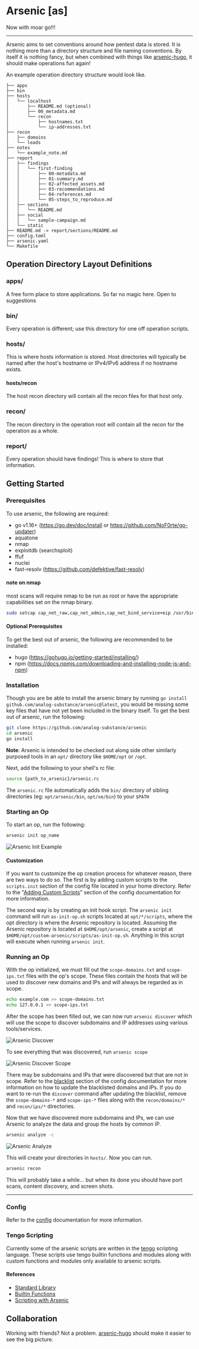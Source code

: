 # Arsenic [as]

Now with moar go!!!
*******

Arsenic aims to set conventions around how pentest data is stored. It is nothing more than a directory structure and file naming conventions. By itself it is nothing fancy, but when combined with things like [arsenic-hugo](https://github.com/analog-substance/arsenic-hugo), it should make operations fun again!

An example operation directory structure would look like.
```
├── apps
├── bin
├── hosts
│   └── localhost
│       ├── README.md (optional)
│       ├── 00_metadata.md
│       └── recon
│       	├── hostnames.txt
│       	└── ip-addresses.txt
├── recon
│   ├── domains
│   └── leads
├── notes
│   └── example_note.md
├── report
│   ├── findings
│   │   └── first-finding
│   │       ├── 00-metadata.md
│   │       ├── 01-summary.md
│   │       ├── 02-affected_assets.md
│   │       ├── 03-recommendations.md
│   │       ├── 04-references.md
│   │       └── 05-steps_to_reproduce.md
│   ├── sections
│   │   └── README.md
│   ├── social
│   │   └── sample-campaign.md
│   └── static
├── README.md -> report/sections/README.md
├── config.toml
├── arsenic.yaml
└── Makefile
```

## Operation Directory Layout Definitions

### apps/

A free form place to store applications. So far no magic here. Open to suggestions

### bin/

Every operation is different; use this directory for one off operation scripts.

### hosts/

This is where hosts information is stored. Host directories will typically be named after the host's hostname or IPv4/IPv6 address if no hostname exists.

#### hosts/recon

The host recon directory will contain all the recon files for that host only.

### recon/

The recon directory in the operation root will contain all the recon for the operation as a whole.

### report/

Every operation should have findings! This is where to store that information.

## Getting Started

### Prerequisites

To use arsenic, the following are required:
- go v1.16+ (https://go.dev/doc/install or https://github.com/NoF0rte/go-updater)
- aquatone
- nmap
- exploitdb (searchsploit)
- ffuf
- nuclei
- fast-resolv (https://github.com/defektive/fast-resolv)

#### note on nmap

most scans will require nmap to be run as root or have the appropriate capabilities set on the nmap binary.

```bash
sudo setcap cap_net_raw,cap_net_admin,cap_net_bind_service+eip /usr/bin/nmap
```

#### Optional Prerequisites

To get the best out of arsenic, the following are recommended to be installed:
- hugo (https://gohugo.io/getting-started/installing/)
- npm (https://docs.npmjs.com/downloading-and-installing-node-js-and-npm)

### Installation

Though you are be able to install the arsenic binary by running `go install github.com/analog-substance/arsenic@latest`, you would be missing some key files that have not yet been included in the binary itself. To get the best out of arsenic, run the following:

```bash
git clone https://github.com/analog-substance/arsenic
cd arsenic
go install
```
**Note**: Arsenic is intended to be checked out along side other similarly purposed tools in an `opt/` directory like `$HOME/opt` or `/opt`.

Next, add the following to your shell's rc file:
```bash
source {path_to_arsenic}/arsenic.rc
```
The `arsenic.rc` file automatically adds the `bin/` directory of sibling directories (eg: `opt/arsenic/bin`, `opt/xe/bin`) to your `$PATH`

### Starting an Op

To start an op, run the following:

```bash
arsenic init op_name
```
![Arsenic Init Example](docs/examples/arsenic-init.gif)

#### Customization

If you want to customize the op creation process for whatever reason, there are two ways to do so. The first is by adding custom scripts to the `scripts.init` section of the config file located in your home directory. Refer to the "[Adding Custom Scripts](docs/config.md#adding-custom-scripts)" section of the config documentation for more information.

The second way is by creating an init hook script. The `arsenic init` command will run `as-init-op.sh` scripts located at `opt/*/scripts`, where the opt directory is where the Arsenic repository is located. Assuming the Arsenic repository is located at `$HOME/opt/arsenic`, create a script at `$HOME/opt/custom-arsenic/scripts/as-init-op.sh`. Anything in this script will execute when running `arsenic init`.

### Running an Op

With the op initialized, we must fill out the `scope-domains.txt` and `scope-ips.txt` files with the op's scope. These files contain the hosts that will be used to discover new domains and IPs and will always be regarded as in scope.

```bash
echo example.com >> scope-domains.txt
echo 127.0.0.1 >> scope-ips.txt
```

After the scope has been filled out, we can now run `arsenic discover` which will use the scope to discover subdomains and IP addresses using various tools/services.

![Arsenic Discover](docs/examples/arsenic-discover.gif)

To see everything that was discovered, run `arsenic scope`

![Arsenic Discover Scope](docs/examples/arsenic-discover-scope.gif)

There may be subdomains and IPs that were discovered but that are not in scope. Refer to the [blacklist](docs/config.md#blacklist) section of the config documentation for more information on how to update the blacklisted domains and IPs. If you do want to re-run the `discover` command after updating the blacklist, remove the `scope-domains-*` and `scope-ips-*` files along with the `recon/domains/*` and `recon/ips/*` directories.

Now that we have discovered more subdomains and IPs, we can use Arsenic to analyze the data and group the hosts by common IP.

```bash
arsenic analyze -c
```

![Arsenic Analyze](docs/examples/arsenic-analyze.gif)

This will create your directories in `hosts/`. Now you can run.

```bash
arsenic recon
```

This will probably take a while... but when its done you should have port scans, content discovery, and screen shots.

******

### Config

Refer to the [config](docs/config.md) documentation for more information.

### Tengo Scripting
Currently some of the arsenic scripts are written in the [tengo](https://github.com/d5/tengo) scripting language. These scripts use tengo builtin functions and modules along with custom functions and modules only available to arsenic scripts.

#### References
- [Standard Library](docs/tengo/stdlib.md)
- [Builtin Functions](docs/tengo/builtin.md)
- [Scripting with Arsenic](docs/tengo/scripting.md)

## Collaboration

Working with friends? Not a problem. [arsenic-hugo](https://github.com/analog-substance/arsenic-hugo) should make it easier to see the big picture.

<!-- ### Reviewing Hosts

```bash
export REVIEWER='defektive'

arsenic hosts -u
```
***** -->
